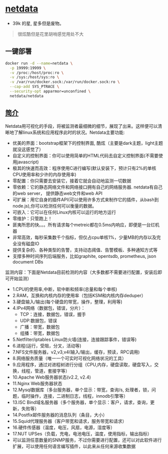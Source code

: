 # [netdata](https://github.com/netdata/netdata)

- 39k 的星, 星多但是废物。

> 很炫酷但是花里胡哨感觉用处不大


## 一键部署
```bash
docker run -d --name=netdata \
  -p 19999:19999 \
  -v /proc:/host/proc:ro \
  -v /sys:/host/sys:ro \
  -v /var/run/docker.sock:/var/run/docker.sock:ro \
  --cap-add SYS_PTRACE \
  --security-opt apparmor=unconfined \
  netdata/netdata
```

## [简介](https://www.cnblogs.com/kevingrace/p/7300191.html)

Netdata用可视化的手段，将被监测者最细微的细节，展现了出来。这样便可以清晰地了解linux系统和应用程序此时的状况。Netdata主要功能:

- 优美的界面：bootstrap框架下的控制界面, 酷炫（主要是dark主题，light主题就没这感觉了）
- 自定义的控制界面：你可以使用简单的HTML代码去自定义控制界面(不需要使用javascript)
- 极其的快速而高效：程序使用C进行编写(默认安装下，预计只有2%的单核CPU使用率和少许的内存使用率)
- 零配置：你只需要去安装它，接着它就会自动地监测一切数据
- 零依赖：它的静态网络文件和网络接口拥有自己的网络服务器. netdata有自己的web server， 提供静态web文件和web API
- 可扩展：用它自身的插件API(可以使用许多方式来制作它的插件，从bash到node.js),你可以检测任何可以衡量的数据。
- 可嵌入：它可以在任何Linux内核可以运行的地方运行
- 零维护：只管跑上！
- 匪夷所思的快。。。所有请求每个metreic都在0.5ms内响应，即便是一台烂机器
- 非常高效，每秒采集数千个指标，但仅占cpu单核1%，少量MB的内存以及完全没有磁盘IO
- 提供复杂的、各种类型的告警，支持动态阈值、告警模板、多种通知方式等
- 支撑多种时间序列后端服务，比如graphite, opentsdb, prometheus, json document DBs


监测内容：下面是Netdata目前检测的内容（大多数都不需要进行配置，安装后即可开始监测）

- 1.CPU的使用率,中断，软中断和频率(总量和每个单核)
- 2.RAM，互换和内核内存的使用率（包括KSM和内核内存deduper）
- 3.硬盘输入/输出(每个硬盘的带宽，操作，整理，利用等)
- 4.IPv4网络（数据包，错误，分片）：
    - TCP：连接，数据包，错误，握手
    - UDP:数据包，错误
    - 广播：带宽，数据包
    - 组播：带宽，数据包
- 5.Netfilter/iptables Linux防火墙(连接，连接跟踪事件，错误等)
- 6.进程(运行，受阻，分叉，活动等)
- 7.NFS文件服务器，v2,v3,v4(输入/输出，缓存，预读，RPC调用)
- 8.网络服务质量（唯一一个可实时可视化网络状况的工具）
- 9.应用程序，通过对进程树进行分组（CPU,内存，硬盘读取，硬盘写入，交换，线程，管道，套接字等）
- 10.Apache Web服务器状态(v2.2, v2.4)
- 11.Nginx Web服务器状态
- 12.Mysql数据库（多台服务器，单个显示：带宽，查询/s, 处理者，锁，问题，临时操作，连接，二进制日志，线程，innodb引擎等）
- 13.ISC Bind域名服务器（多个服务器，单个显示：客户，请求，查询，更新，失败等）
- 14.Postfix邮件服务器的消息队列（条目，大小）
- 15.Squid代理服务器（客户带宽和请求，服务带宽和请求）
- 16.硬件传感器（温度，电压，风扇，电源，湿度等）
- 17.NUT UPSes（负载，充电，电池电压，温度，使用指标，输出指标）
- 可以监测任意数量的SNMP服务，不过你需要进行配置，还可以对此软件进行扩展，可以使用任何语言编写插件，以此来从任何来源收集数据

